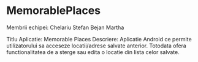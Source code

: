 # MemorablePlaces

Membrii echipei: Chelariu Stefan
                 Bejan Martha

Titlu Aplicatie: Memorable Places
Descriere:  Aplicatie Android ce permite utilizatorului sa acceseze locatii/adrese salvate anterior. Totodata ofera functionalitatea de a sterge sau edita o locatie din lista celor salvate.

